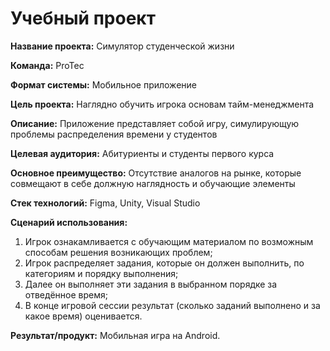 # Учебный проект
**Название проекта:** Симулятор студенческой жизни

**Команда:** ProTec 

**Формат системы:** Мобильное приложение

**Цель проекта:** 
Наглядно обучить игрока основам тайм-менеджмента

**Описание:** 
Приложение представляет собой игру, симулирующую проблемы распределения времени у студентов

**Целевая аудитория:** 
Абитуриенты и студенты первого курса

**Основное преимущество:**
Отсутствие аналогов на рынке, которые совмещают в себе должную наглядность и обучающие элементы

**Стек технологий:**
Figma, Unity, Visual Studio

**Сценарий использования:**

1. Игрок ознакамливается с обучающим материалом по возможным способам решения возникающих проблем;
2. Игрок распределяет задания, которые он должен выполнить, по категориям и порядку выполнения;
3. Далее он выполняет эти задания в выбранном порядке за отведённое время;
4. В конце игровой сессии результат (сколько заданий выполнено и за какое время) оценивается.

**Результат/продукт:** Мобильная игра на Android.

